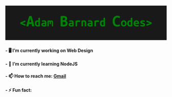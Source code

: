 ![alt text](https://github.com/AdamBCodes/AdamBCodes/blob/main/Github.png)

#### - 🖥️ I’m currently working on Web Design
#### - 📖 I’m currently learning NodeJS
#### - 📫 How to reach me: [Gmail](mailto:adamc.barnard1@gmail.com)
#### - ⚡ Fun fact: 
